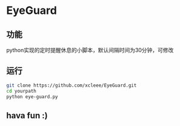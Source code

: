 EyeGuard
========

功能
----
python实现的定时提醒休息的小脚本，默认间隔时间为30分钟，可修改

运行
----
```bash
git clone https://github.com/xcleee/EyeGuard.git
cd yourpath
python eye-guard.py
```
hava fun :)
-----------
